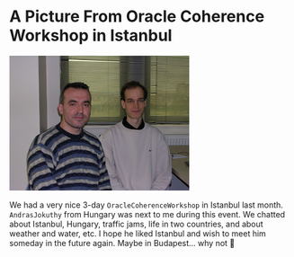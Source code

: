 # A Picture From Oracle Coherence Workshop in Istanbul

![](images/me_andras_at_coherence_workshop.jpeg)

We had a very nice 3-day `OracleCoherenceWorkshop` in Istanbul last month. `AndrasJokuthy` from Hungary was next to me 
during this event. We chatted about Istanbul, Hungary, traffic jams, life in two countries, and about weather and water, 
etc. I hope he liked Istanbul and wish to meet him someday in the future again. Maybe in Budapest… why not 🙂
